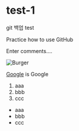 # test-1
git 백업 test

Practice how to use GitHub

Enter comments....

![Burger](https://cdn.eyesmag.com/content/uploads/posts/2021/05/25/mcdonalds-triple-cheeseburger-info-01-7b599831-fdb2-4422-9917-c5e281912341.jpg) 

[Google](https://www.google.com) is Google

1. aaa
2. bbb
3. ccc

- aaa
- bbb
- ccc
